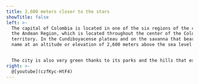 ```yaml
---
title: 2,600 meters closer to the stars
showTitle: false
left: >-
  The capital of Colombia is located in one of the six regions of the country,
  the Andean Region, which is located throughout the center of the Colombian
  territory. In the Cundiboyacense plateau and on the savanna that bears its
  name at an altitude or elevation of 2,600 meters above the sea level.


  The city is also very green thanks to its parks and the hills that extend along its eastern boundary, dwarfed by their two highest points,  **Monserrate** and **Guadalupe**. The landscape that the people of Bogotá enjoy daily—the sea of green that makes up the Andes mountain range, rising up in the east—would be nearly impossible to find in any other large city.
right: >-
  @[youtube](czfKyc-HtF4)
---
```

